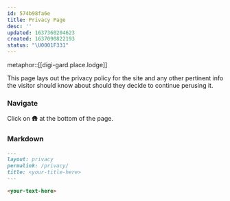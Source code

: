 ```yaml
---
id: 574b98fa6e
title: Privacy Page
desc: ''
updated: 1637360204623
created: 1637090822193
status: "\U0001F331"
---
```


metaphor::[[digi-gard.place.lodge]]


This page lays out the privacy policy for the site and any other pertinent info the visitor should know about should they decide to continue perusing it.

### Navigate

Click on 🛖 at the bottom of the page.

### Markdown

```markdown
---
layout: privacy
permalink: /privacy/
title: <your-title-here>
---

<your-text-here>
```
